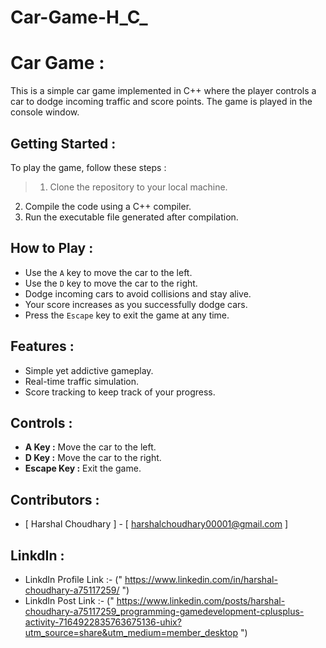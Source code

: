 # Car-Game-H_C_

# Car Game :

This is a simple car game implemented in C++ where the player controls a car to dodge incoming traffic and score points. The game is played in the console window.

## Getting Started :

To play the game, follow these steps :

> 1. Clone the repository to your local machine.
  2. Compile the code using a C++ compiler.
  3. Run the executable file generated after compilation.

## How to Play :

- Use the `A` key to move the car to the left.
- Use the `D` key to move the car to the right.
- Dodge incoming cars to avoid collisions and stay alive.
- Your score increases as you successfully dodge cars.
- Press the `Escape` key to exit the game at any time.

## Features :

- Simple yet addictive gameplay.
- Real-time traffic simulation.
- Score tracking to keep track of your progress.

## Controls :

- **A Key :** Move the car to the left.
- **D Key :** Move the car to the right.
- **Escape Key :** Exit the game.

## Contributors :

-  [ Harshal Choudhary ] - [ harshalchoudhary00001@gmail.com ]

## LinkdIn :

- LinkdIn Profile Link :- (" https://www.linkedin.com/in/harshal-choudhary-a75117259/ ")
- LinkdIn Post Link :- (" https://www.linkedin.com/posts/harshal-choudhary-a75117259_programming-gamedevelopment-cplusplus-activity-7164922835763675136-uhix?utm_source=share&utm_medium=member_desktop ")
